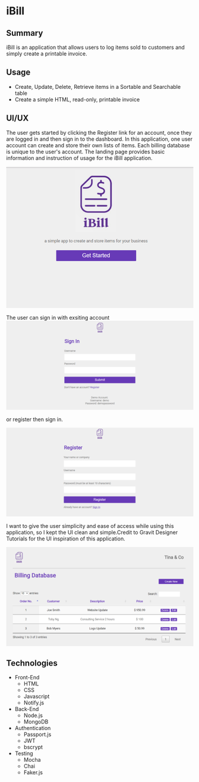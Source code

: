 # iBill 
## Summary
iBill is an application that allows users to log items sold to customers and simply create a printable invoice.
## Usage
- Create, Update, Delete, Retrieve items in a Sortable and Searchable table
- Create a simple HTML, read-only, printable invoice 
## UI/UX 
The user gets started by clicking the Register link for an account, once they are logged in  and then sign in to the dashboard. In this application, one user account can create and store their own lists of items. Each billing database is unique to the user's account. 
The landing page provides basic information and instruction of usage for the iBill application.

![Index ScreenShot](https://github.com/nnh242/ibill/blob/master/screenshots/index.PNG)

The user can sign in with exsiting account 
![LogIn ScreenShot](https://github.com/nnh242/ibill/blob/master/screenshots/login.PNG)

or register then sign in.

![Register ScreenShot](https://github.com/nnh242/ibill/blob/master/screenshots/register.PNG)

I want to give the user simplicity and ease of access while using this application, so I kept the UI clean and simple.Credit to Gravit Designer Tutorials for the UI inspiration of this application.

![Dashboard ScreenShot](https://github.com/nnh242/ibill/blob/master/screenshots/dashboard.PNG)


## Technologies
* Front-End
    * HTML
    * CSS
    * Javascript
    * Notify.js
* Back-End
    * Node.js
    * MongoDB
* Authentication
    * Passport.js
    * JWT
    * bscrypt
* Testing
    * Mocha
    * Chai
    * Faker.js

